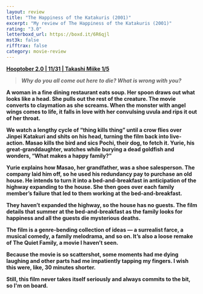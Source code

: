 ```yaml
---
layout: review
title: "The Happiness of the Katakuris (2001)"
excerpt: "My review of The Happiness of the Katakuris (2001)"
rating: "3.0"
letterboxd_url: https://boxd.it/6R6qjl
mst3k: false
rifftrax: false
category: movie-review
---
```


<b><a href="https://boxd.it/pRPis/detail">Hooptober 2.0 | 11/31 | Takashi Miike 1/5</a>

<blockquote><i>Why do you all come out here to die? What is wrong with you?</i></blockquote>A woman in a fine dining restaurant eats soup. Her spoon draws out what looks like a head. She pulls out the rest of the creature. The movie converts to claymation as she screams. When the monster with angel wings comes to life, it falls in love with her convulsing uvula and rips it out of her throat.

We watch a lengthy cycle of “thing kills thing” until a crow flies over Jinpei Katakuri and shits on his head, turning the film back into live-action. Masao kills the bird and sics Pochi, their dog, to fetch it. Yurie, his great-granddaughter, watches while burying a dead goldfish and wonders, “What makes a happy family?”

Yurie explains how Masao, her grandfather, was a shoe salesperson. The company laid him off, so he used his redundancy pay to purchase an old house. He intends to turn it into a bed-and-breakfast in anticipation of the highway expanding to the house. She then goes over each family member’s failure that led to them working at the bed-and-breakfast.

They haven’t expanded the highway, so the house has no guests. The film details that summer at the bed-and-breakfast as the family looks for happiness and all the guests die mysterious deaths.

The film is a genre-bending collection of ideas — a surrealist farce, a musical comedy, a family melodrama, and so on. It’s also a loose remake of The Quiet Family, a movie I haven’t seen.

Because the movie is so scattershot, some moments had me dying laughing and other parts had me impatiently tapping my fingers. I wish this were, like, 30 minutes shorter.

Still, this film never takes itself seriously and always commits to the bit, so I'm on board.
